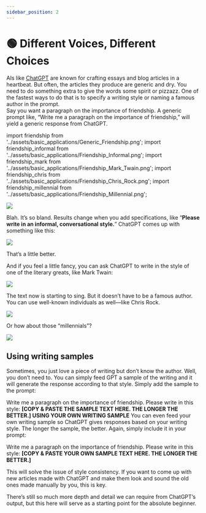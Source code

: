 ```yaml
---
sidebar_position: 2
---
```


# 🟢 Different Voices, Different Choices

AIs like [ChatGPT](https://chat.openai.com/chat) are known for crafting essays and blog articles in a heartbeat. But often, the articles they produce are generic and dry. You need to do something extra to give the words some spirit or pizzazz. 
One of the fastest ways to do that is to specify a writing style or naming a famous author in the prompt.     
Say you want a paragraph on the importance of friendship. 
A generic prompt like, “Write me a paragraph on the importance of friendship,” will yield a generic response from ChatGPT.  

import friendship from '../assets/basic_applications/Generic_Friendship.png';
import friendship_informal from '../assets/basic_applications/Friendship_Informal.png';
import friendship_mark from '../assets/basic_applications/Friendship_Mark_Twain.png';
import friendship_chris from '../assets/basic_applications/Friendship_Chris_Rock.png';
import friendship_millennial from '../assets/basic_applications/Friendship_Millennial.png';


<div style={{textAlign: 'center'}}>
  <img src={friendship} style={{width: "750px"}} />
</div>

Blah. It’s so bland. 
Results change when you add specifications, like “**Please write in an informal, conversational style.**” ChatGPT comes up with something like this:

<div style={{textAlign: 'center'}}>
  <img src={friendship_informal} style={{width: "750px"}} />
</div>

That’s a little better. 

And if you feel a little fancy, you can ask ChatGPT to write in the style of one of the literary greats, like Mark Twain:

<div style={{textAlign: 'center'}}>
  <img src={friendship_mark} style={{width: "750px"}} />
</div>

The text now is starting to sing.
But it doesn’t have to be a famous author. You can use well-known individuals as well—like Chris Rock. 

<div style={{textAlign: 'center'}}>
  <img src={friendship_chris} style={{width: "750px"}} />
</div>

Or how about those “millennials”?

<div style={{textAlign: 'center'}}>
  <img src={friendship_millennial} style={{width: "750px"}} />
</div>

## Using writing samples

Sometimes, you just love a piece of writing but don’t know the author. Well, you don’t need to. You can simply feed GPT a sample of the writing and it will generate the response according to that style. 
Simply add the sample to the prompt:
 
Write me a paragraph on the importance of friendship. Please write in this style: **[COPY & PASTE THE SAMPLE TEXT HERE. THE LONGER THE BETTER.]
USING YOUR OWN WRITING SAMPLE**
You can even feed your own writing sample so ChatGPT gives responses based on your writing style. The longer the sample, the better. 
Again, simply include it in your prompt:

Write me a paragraph on the importance of friendship. Please write in this style: **[COPY & PASTE YOUR OWN SAMPLE TEXT HERE. THE LONGER THE BETTER.]**

This will solve the issue of style consistency. If you want to come up with new articles made with ChatGPT and make them look and sound the old ones made manually by you, this is key. 


There’s still so much more depth and detail we can require from ChatGPT’s output, but this here will serve as a starting point for the absolute beginner.  
